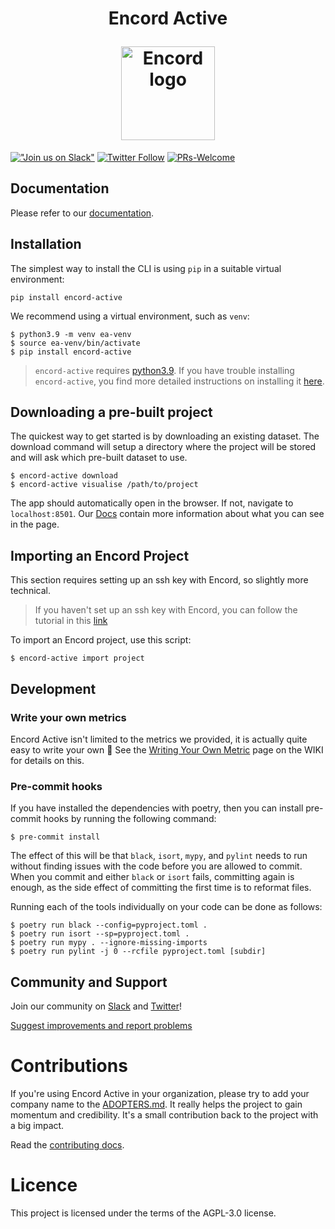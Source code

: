 <h1 align="center">
  <p align="center">Encord Active</p>
  <a href="https://encord.com"><img src="src/encord_active/app/assets/encord_2_02.png" width="150" alt="Encord logo"/></a>
</h1>

[!["Join us on
Slack"](https://img.shields.io/badge/Slack-4A154B?logo=slack&logoColor=white)][join-slack] [![Twitter
Follow](https://img.shields.io/twitter/follow/encord_team?label=%40encord_team&style=social)][twitter-url]
[![PRs-Welcome][contribute-image]][contribute-url]

## Documentation

Please refer to our [documentation][encord-active-docs].

## Installation

The simplest way to install the CLI is using `pip` in a suitable virtual environment:

```shell
pip install encord-active
```

We recommend using a virtual environment, such as `venv`:

```shell
$ python3.9 -m venv ea-venv
$ source ea-venv/bin/activate
$ pip install encord-active
```

> `encord-active` requires [python3.9](https://www.python.org/downloads/release/python-3915/).
> If you have trouble installing `encord-active`, you find more detailed instructions on
> installing it [here][encord-active-docs].

## Downloading a pre-built project

The quickest way to get started is by downloading an existing dataset.
The download command will setup a directory where the project will be stored and will ask which pre-built dataset to use.

```shell
$ encord-active download
$ encord-active visualise /path/to/project
```

The app should automatically open in the browser. If not, navigate to `localhost:8501`.
Our [Docs][encord-active-docs] contain more information about what you can see in the page.

## Importing an Encord Project

This section requires setting up an ssh key with Encord, so slightly more technical.

> If you haven't set up an ssh key with Encord, you can follow the tutorial in this [link](https://docs.encord.com/admins/settings/public-keys/#set-up-public-key-authentication)

To import an Encord project, use this script:

```shell
$ encord-active import project
```

## Development

### Write your own metrics

Encord Active isn't limited to the metrics we provided, it is actually quite easy to write your own 🔧
See the [Writing Your Own Metric](https://docs.encord.com/admins/settings/public-keys/#set-up-public-key-authentication) page on the WIKI for details on this.

### Pre-commit hooks

If you have installed the dependencies with poetry, then you can install pre-commit hooks by running the following command:

```shell
$ pre-commit install
```

The effect of this will be that `black`, `isort`, `mypy`, and `pylint` needs to run without finding issues with the code before you are allowed to commit.
When you commit and either `black` or `isort` fails, committing again is enough, as the side effect of committing the first time is to reformat files.

Running each of the tools individually on your code can be done as follows:

```shell
$ poetry run black --config=pyproject.toml .
$ poetry run isort --sp=pyproject.toml .
$ poetry run mypy . --ignore-missing-imports
$ poetry run pylint -j 0 --rcfile pyproject.toml [subdir]
```

## Community and Support

Join our community on [Slack][join-slack] and [Twitter][twitter-url]!

[Suggest improvements and report problems][new-issue]

# Contributions

If you're using Encord Active in your organization, please try to add your company name to the [ADOPTERS.md](./ADOPTERS.md). It really helps the project to gain momentum and credibility. It's a small contribution back to the project with a big impact.

Read the [contributing docs][contribute-url].

# Licence

This project is licensed under the terms of the AGPL-3.0 license.

[encord-active-docs]: https://encord-active-docs.web.app/
[contribute-url]: https://encord-active-docs.web.app/contributing
[contribute-image]: https://img.shields.io/badge/PRs-welcome-blue.svg
[join-slack]: https://join.slack.com/t/encordactive/shared_invite/zt-1hc2vqur9-Fzj1EEAHoqu91sZ0CX0A7Q
[twitter-url]: https://twitter.com/encord_team
[new-issue]: https://github.com/encord-team/encord-active/issues/new
